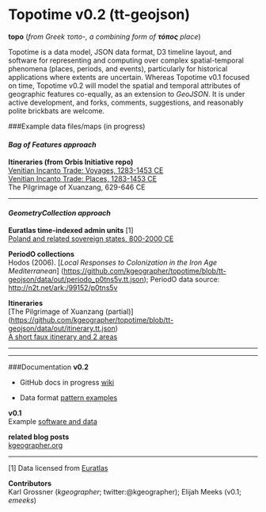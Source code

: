 Topotime v0.2 (tt-geojson)
==========================

__topo__ (_from Greek τοπο-, a combining form of **τόπος** place_)

Topotime is a data model, JSON data format, D3 timeline layout, and software for representing and computing over complex spatial-temporal phenomena (places, periods, and events), particularly for historical applications where extents are uncertain. Whereas Topotime v0.1 focused on time, Topotime v0.2 will model the spatial and temporal attributes of geographic features co-equally, as an extension to _GeoJSON_. It is under active development, and forks, comments, suggestions, and reasonably polite brickbats are welcome.

###Example data files/maps (in progress)
#### *_Bag of Features approach_*
**Itineraries (from Orbis Initiative repo)**  
[Venitian Incanto Trade: Voyages, 1283-1453 CE](https://github.com/kgeographer/oi/data/incanto_segments_r.geojson)  
[Venitian Incanto Trade: Places, 1283-1453 CE](https://github.com/kgeographer/oi/data/incanto_places.geojson)  
The Pilgrimage of Xuanzang, 629-646 CE

____________
#### *_GeometryCollection approach_*
**Euratlas time-indexed admin units** [1]  
[Poland and related sovereign states, 800-2000 CE](https://github.com/kgeographer/topotime/blob/tt-geojson/data/out/euro_poland.tt.json)

**PeriodO collections**  
Hodos (2006). [_Local Responses to Colonization in the Iron Age Mediterranean_] (https://github.com/kgeographer/topotime/blob/tt-geojson/data/out/periodo_p0tns5v.tt.json); PeriodO data source: http://n2t.net/ark:/99152/p0tns5v


**Itineraries**  
[The Pilgrimage of Xuanzang (partial)] (https://github.com/kgeographer/topotime/blob/tt-geojson/data/out/itinerary.tt.json)  
[A short faux itinerary and 2 areas](https://github.com/kgeographer/topotime/blob/tt-geojson/data/out/multi-type.tt.json)  
____________
____________
###Documentation
**v0.2**  

- GitHub docs in progress [wiki](https://github.com/kgeographer/topotime/wiki)

- Data format [pattern examples](https://github.com/kgeographer/topotime/blob/tt-geojson/spec-outlines_18Aug2015.md)

**v0.1**  
Example [software and data](http://dh.stanford.edu/topotime)

**related blog posts**  
[kgeographer.org](http://kgeographer.com/wp/category/time/topotime/)

____________
[1] Data licensed from [Euratlas](http://www.euratlas.net/history/europe/)

**Contributors**   
Karl Grossner (*kgeographer*; twitter:@kgeographer); Elijah Meeks (v0.1; *emeeks*)
